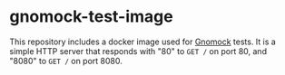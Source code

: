 # gnomock-test-image

This repository includes a docker image used for
[Gnomock](https://github.com/orlangure/gnomock) tests. It is a simple HTTP
server that responds with "80" to `GET /` on port 80, and "8080" to `GET /` on
port 8080.
